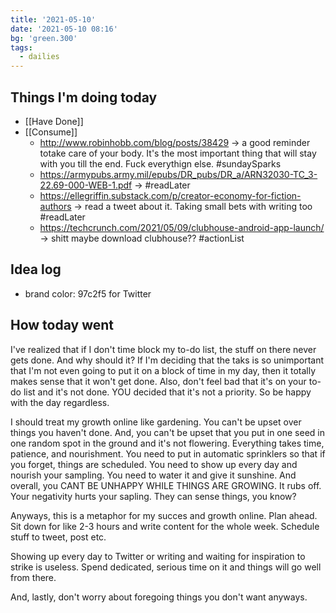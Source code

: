 ```yaml
---
title: '2021-05-10'
date: '2021-05-10 08:16'
bg: 'green.300'
tags:
  - dailies
---
```


## Things I'm doing today

- [[Have Done]]
- [[Consume]]
	- http://www.robinhobb.com/blog/posts/38429 -> a good reminder totake care of your body. It's the most important thing that will stay with you till the end. Fuck everythign else. #sundaySparks
	- https://armypubs.army.mil/epubs/DR_pubs/DR_a/ARN32030-TC_3-22.69-000-WEB-1.pdf -> #readLater
	- https://ellegriffin.substack.com/p/creator-economy-for-fiction-authors -> read a tweet about it. Taking small bets with writing too #readLater 
	- https://techcrunch.com/2021/05/09/clubhouse-android-app-launch/ -> shitt maybe download clubhouse?? #actionList

## Idea log
- brand color: 97c2f5 for Twitter


## How today went

I've realized that if I don't time block my to-do list, the stuff on there never gets done. And why should it? If I'm deciding that the taks is so unimportant that I'm not even going to put it on a block of time in my day, then it totally makes sense that it won't get done. Also, don't feel bad that it's on your to-do list and it's not done. YOU decided that it's not a priority. So be happy with the day regardless.

I should treat my growth online like gardening. You can't be upset over things you haven't done. And, you can't be upset that you put in one seed in one random spot in the ground and it's not flowering. Everything takes time, patience, and nourishment. You need to put in automatic sprinklers so that if you forget, things are scheduled. You need to show up every day and nourish your sampling. You need to water it and give it sunshine. And overall, you CANT BE UNHAPPY WHILE THINGS ARE GROWING. It rubs off. Your negativity hurts your sapling. They can sense things, you know?

Anyways, this is a metaphor for my succes and growth online. Plan ahead. Sit down for like 2-3 hours and write content for the whole week. Schedule stuff to tweet, post etc.

Showing up every day to Twitter or writing and waiting for inspiration to strike is useless. Spend dedicated, serious time on it and things will go well from there.

And, lastly, don't worry about foregoing things you don't want anyways. 
